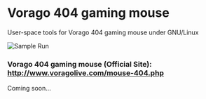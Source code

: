# Vorago 404 gaming mouse

User-space tools for Vorago 404 gaming mouse under GNU/Linux

![Sample Run](https://github.com/tuxkernel/vorago-gaming-mouse-404/blob/master/images/00.png)

### Vorago 404 gaming mouse (Official Site): http://www.voragolive.com/mouse-404.php

Coming soon...

